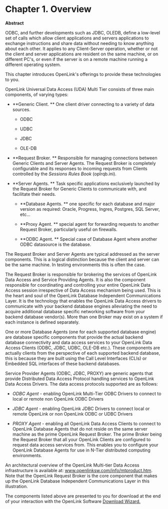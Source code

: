 <div id="mt_overview" class="chapter">

<div class="titlepage">

<div>

<div>

# Chapter 1. Overview

</div>

<div>

<div class="abstract">

**Abstract**

ODBC, and further developments such as JDBC, OLEDB, define a low-level
set of calls which allow client applications and servers applications to
exchange instructions and share data without needing to know anything
about each other. It applies to any Client-Server operation, whether or
not the client and server applications are resident on the same machine,
or on different PC's, or even if the server is on a remote machine
running a different operating system.

This chapter introduces OpenLink's offerings to provide these
technologies to you.

</div>

</div>

</div>

</div>

OpenLink Universal Data Access (UDA) Multi Tier consists of three main
components, of varying types:

<div class="itemizedlist">

- **Generic Client. ** One client driver connecting to a variety of data
  sources.

  <div class="itemizedlist">

  - ODBC

  - UDBC

  - JDBC

  - OLE-DB

  </div>

- **Request Broker. ** Responsible for managing connections between
  Generic Clients and Server Agents. The Request Broker is completely
  configurable and its responses to incoming requests from Clients
  controlled by the <span class="emphasis">*Sessions Rules Book*</span>
  (oplrqb.ini).

- **Server Agents. ** Task specific applications exclusively launched by
  the Request Broker for Generic Clients to communicate with, and
  facilitate their needs.

  <div class="itemizedlist">

  - **Database Agents. ** one specific for each database and major
    version as required: Oracle, Progress, Ingres, Postgres, SQL Server,
    etc...

  - **Proxy Agent. ** special agent for forwarding requests to another
    Request Broker, particularly useful on firewalls.

  - **ODBC Agent. ** Special case of Database Agent where another ODBC
    datasource is the database.

  </div>

</div>

The Request Broker and Server Agents are typical addressed as the server
components. This is a logical distinction because the client and server
can be the same machine. In testing environments this is often the case.

The Request Broker is responsible for brokering the services of OpenLink
Data Access and Service Providing Agents. It is also the component
responsible for coordinating and controlling your entire OpenLink Data
Access session irrespective of Data Access mechanism being used. This is
the heart and soul of the OpenLink Database Independent Communications
Layer. It is the technology that enables the OpenLink Data Access
drivers to communicate with your backend database engines alleviating
the need to acquire additional database specific networking software
from your backend database vendor(s). More than one Broker may exist on
a system if each instance is defined separately.

One or more Database Agents (one for each supported database engine) are
database specific components that provide the actual backend database
connectivity and data access services to your OpenLink Data Access
Clients (ODBC, JDBC, UDBC, OLE-DB etc.). These components are actually
clients from the perspective of each supported backend database, this is
because they are built using the Call Level Interfaces (CLIs) or
Embedded SQL interfaces of these backend databases.

Service Provider Agents (ODBC, JDBC, PROXY) are generic agents that
provide Distributed Data Access Protocol handling services to OpenLink
Data Access Drivers. The data access protocols supported are as follows:

<div class="itemizedlist">

- <span class="emphasis">*ODBC Agent*</span> - enabling OpenLink
  Multi-Tier ODBC Drivers to connect to local or remote non OpenLink
  ODBC Drivers

- <span class="emphasis">*JDBC Agent*</span> - enabling OpenLink JDBC
  Drivers to connect local or remote OpenLink or non OpenLink ODBC or
  UDBC Drivers

- <span class="emphasis">*PROXY Agent*</span> - enabling all OpenLink
  Data Access Clients to connect to OpenLink Database Agents that do not
  reside on the same server machine as the prime OpenLink Request
  Broker. The prime Broker being the Request Broker that all your
  OpenLink Clients are configured to request data access services from.
  This enables you to configure your OpenLink Database Agents for use in
  N-Tier distributed computing environments.

</div>

An architectural overview of the OpenLink Multi-tier Data Access
infrastructure is available at:
<a href="http://www.openlinksw.com/info/mtproduct.htm" class="ulink"
target="_top">www.openlinksw.com/info/mtproduct.htm</a>. Note that the
OpenLink Request Broker is the core component that makes up the OpenLink
Database Independent Communications Layer in this illustration.

The components listed above are presented to you for download at the end
of your interaction with the OpenLink Software
<a href="http://www.openlinksw.com/main/softdld.htm" class="ulink"
target="_top">Download Wizard.</a>

</div>

